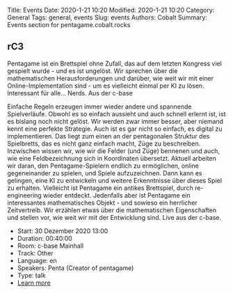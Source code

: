 Title: Events
Date: 2020-1-21 10:20
Modified: 2020-1-21 10:20
Category: General
Tags: general, events
Slug: events
Authors: Cobalt 
Summary: Events section for pentagame.cobalt.rocks

## rC3

Pentagame ist ein Brettspiel ohne Zufall, das auf dem letzten Kongress viel gespielt wurde - und es ist ungelöst. Wir sprechen über die mathematischen Herausforderungen und darüber, wie weit wir mit einer Online-Implementation sind - um es vielleicht einmal per KI zu lösen. Interessant für alle... Nerds. Aus der c-base

Einfache Regeln erzeugen immer wieder andere und spannende Spielverläufe. Obwohl es so einfach aussieht und auch schnell erlernt ist, ist es bislang noch nicht gelöst. Wir werden zwar immer besser, aber niemand kennt eine perfekte Strategie. Auch ist es gar nicht so einfach, es digital zu implementieren. Das liegt zum einen an der pentagonalen Struktur des Spielbretts, das es nicht ganz einfach macht, Züge zu beschreiben. Inzwischen wissen wir, wie wir die Felder (und Züge) bennenen und auch, wie eine Feldbezeichnung sich in Koordinaten übersetzt. Aktuell arbeiten wir daran, den Pentagame-Spielern endlich zu ermöglichen, online gegeneinander zu spielen, und Spiele aufzuzeichnen. Dann kann es gelingen, eine KI zu entwickeln und weitere Erkenntnisse über dieses Spiel zu erhalten. Vielleicht ist Pentagame ein antikes Brettspiel, durch re-engineering wieder entdeckt. Jedenfalls aber ist Pentagame ein interessantes mathematisches Objekt - und sowieso ein herrlicher Zeitvertreib. Wir erzählen etwas über die mathematischen Eigenschaften und stellen vor, wie weit wir mit der Entwicklung sind. Live aus der c-base.

- Start: 30 Dezember 2020 13:00
- Duration: 00:40:00
- Room: c-base Mainhall
- Track: Other
- Language: en
- Speakers: Penta (Creator of pentagame)
- Type: talk
- [Learn more](https://rc3.world/rc3/public_fahrplan)
